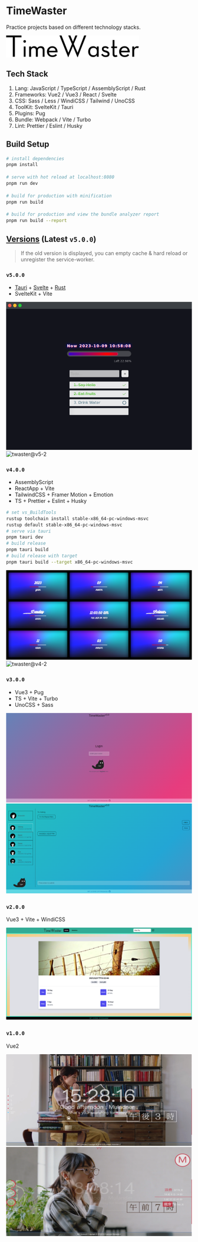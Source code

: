# TimeWaster 

Practice projects based on different technology stacks.

![timeWaster-logo](./docs/logo.gif)

## Tech Stack

1. Lang: JavaScript / TypeScript / AssemblyScript / Rust
2. Frameworks: Vue2 / Vue3 / React / Svelte
3. CSS: Sass / Less / WindiCSS / Tailwind / UnoCSS
4. ToolKit: SvelteKit / Tauri
5. Plugins: Pug
6. Bundle: Webpack / Vite / Turbo
7. Lint: Prettier / Eslint / Husky

## Build Setup

``` bash
# install dependencies
pnpm install

# serve with hot reload at localhost:8080
pnpm run dev

# build for production with minification
pnpm run build

# build for production and view the bundle analyzer report
pnpm run build --report
```

## [Versions](https://github.com/Mulander-J/timeWaster/releases) (Latest `v5.0.0`)

> If the old version is displayed, you can empty cache & hard reload or unregister the service-worker.

### `v5.0.0`

- [Tauri](https://tauri.app/zh-cn/) + [Svelte](https://svelte.dev/) + [Rust](https://www.rust-lang.org/)
- SvelteKit + Vite

![twaster@v5-1](./docs/twaster@v5_1.png)
![twaster@v5-2](./docs/twaster@v5_2.gif)

### `v4.0.0`

- AssemblyScript
- ReactApp + Vite
- TailwindCSS + Framer Motion + Emotion
- TS + Prettier + Eslint + Husky

```bash
# set vs_BuildTools
rustup toolchain install stable-x86_64-pc-windows-msvc
rustup default stable-x86_64-pc-windows-msvc
# serve via tauri
pnpm tauri dev
# build release
pnpm tauri build
# build release with target  
pnpm tauri build --target x86_64-pc-windows-msvc
```

![twaster@v4-1](./docs/twaster@v4_1.png)
![twaster@v4-2](./docs/twaster@v4_2.gif)

### `v3.0.0`

- Vue3 + Pug
- TS + Vite + Turbo
- UnoCSS + Sass

![twaster@v3-1](./docs/twaster@v3_1.png)
![twaster@v3-2](./docs/twaster@v3_2.png)

### `v2.0.0`

Vue3 + Vite + WindiCSS

![twaster@v2](./docs/twaster@v2.png)

### `v1.0.0`

Vue2

![twaster@v1-1](./docs/twaster@v1_1.png)
![twaster@v1-2](./docs/twaster@v1_2.png)
